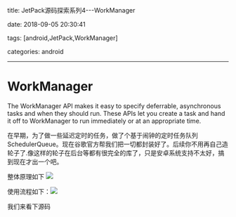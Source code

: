 title: JetPack源码探索系列4---WorkManager

date: 2018-09-05 20:30:41

tags: [android,JetPack,WorkManager]

categories: android
 

------------------------------------------
 

# WorkManager

The WorkManager API makes it easy to specify deferrable, asynchronous tasks and when they should run. These APIs let you create a task and hand it off to WorkManager to run immediately or at an appropriate time.

在早期，为了做一些延迟定时的任务，做了个基于闹钟的定时任务队列SchedulerQueue。现在谷歌官方帮我们把一切都封装好了。后续你不用再自己造轮子了.像这样的轮子在后台等都有很完全的库了，只是安卓系统支持不太好，搞到现在才出一个吧。

整体原理如下
 ![](https://i.imgur.com/jGx5ihc.png)

使用流程如下：![](https://i.imgur.com/4G2rqGk.png)

<!--more-->

我们来看下源码